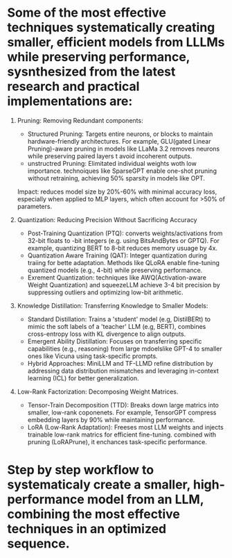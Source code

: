 # Some of the most effective techniques systematically creating smaller, efficient models from LLLMs while preserving performance, sysnthesized from the latest research and practical implementations are:

1. Pruning: Removing Redundant components:
    * Structured Pruning: Targets entire neurons, or blocks to maintain hardware-friendly architectures. For example, GLU(gated Linear Pruning)-aware pruning in models like LLaMa 3.2 removes neurons while preserving paired layers t avoid incoherent outputs.
    * unstructred Pruning: Elimitated individual weights woth low importance. technoiques like SparseGPT enable one-shot pruning without retraining, achieving 50% sparsity in models like OPT.
    
    
    Impact: reduces model size by 20%-60% with minimal accuracy loss, especially when applied to MLP layers, which often account for >50% of parameters.

2. Quantization: Reducing Precision Without Sacrificing Accuracy
    * Post-Training Quantization (PTQ): converts weights/activations from 32-bit floats to -bit integers (e.g. using BitsAndBytes or GPTQ). For example, quantizing BERT to 8-bit reduces memory usuage by 4x.
    * Quantization Aware Training (QAT): Integer quantization during traiing for bette adaptation. Methods like QLoRA enable fine-tuning quantized models (e.g., 4-bit) while preserving performance.
    * Exrement Quantization: techniques like AWQ(Activation-aware Weight Quantization) and squeezeLLM achieve 3-4 bit precision by suppressing outliers and optimizing low-bit arithmetic.

3. Knowledge Distillation: Transferring Knowledge to Smaller Models:
    * Standard Distillation: Trains a 'student' model (e.g, DistilBERt) to mimic the soft labels of a 'teacher' LLM (e.g, BERT), combines cross-entropy loss with KL divergence to align outputs.
    * Emergent Ability Distillation: Focuses on transferring specific capabilities (e.g., reasoning) from large mdoelslike GPT-4 to smaller ones like Vicuna using task-specific prompts.
    * Hybrid Approaches: MiniLLM and TF-LLMD refine distribution by addressing data distribution mismatches and leveraging in-context learning (ICL) for better generalization.

4. Low-Rank Factorization: Decomposing Weight Matrices.
    * Tensor-Train Decomposition (TTD): Breaks down large matrics into smaller, low-rank coponenets. For example, TensorGPT compress embedding layers by 90% while maintaining performance.
    * LoRA (Low-Rank Adaptation): Freeses most LLM weights and injects trainable low-rank matrics for efficient fine-tuning. combined with pruning (LoRAPrune), it enchances task-specific performance.


# Step by step workflow to systematicaly create a smaller, high-performance model from an LLM, combining the most effective techniques in an optimized sequence.
